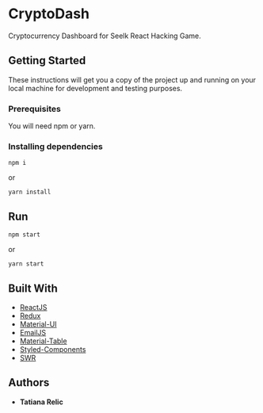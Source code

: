 # CryptoDash

Cryptocurrency Dashboard for Seelk React Hacking Game.

## Getting Started

These instructions will get you a copy of the project up and running on your local machine for development and testing purposes.

### Prerequisites

You will need npm or yarn.

### Installing dependencies

```
npm i
```
or
```
yarn install
```


## Run

```
npm start
```
or
```
yarn start
```


## Built With

* [ReactJS](https://reactjs.org/)
* [Redux](http://redux.js.org/)
* [Material-UI](https://material-ui.com/)
* [EmailJS](https://www.emailjs.com/)
* [Material-Table](https://material-table.com/)
* [Styled-Components](https://styled-components.com/)
* [SWR](https://swr.now.sh/)


## Authors

* **Tatiana Relic**
